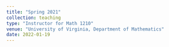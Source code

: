 ```yaml
---
title: "Spring 2021"
collection: teaching
type: "Instructor for Math 1210"
venue: "University of Virginia, Department of Mathematics"
date: 2022-01-19
---
```

